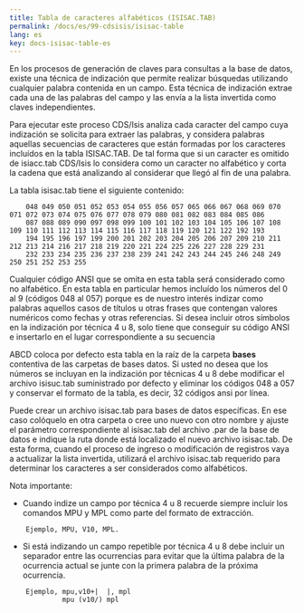 ```yaml
---
title: Tabla de caracteres alfabéticos (ISISAC.TAB)
permalink: /docs/es/99-cdsisis/isisac-table
lang: es
key: docs-isisac-table-es
---
```


En los procesos de generación de claves para consultas a la base de datos, existe una técnica de indización que permite realizar búsquedas utilizando cualquier palabra contenida en un campo. Esta técnica de indización extrae cada una de las palabras del campo y las envía a la lista invertida como claves independientes.


Para ejecutar este proceso CDS/Isis analiza cada caracter del campo cuya indización se solicita para extraer las palabras, y considera palabras aquellas secuencias de caracteres que están formadas por los caracteres incluídos en la tabla ISISAC.TAB. De tal forma que si un caracter es omitido de isiacc.tab CDS/Isis lo considera como un caracter no alfabético y corta la cadena que está analizando al considerar que llegó al fin de una palabra.


La tabla isisac.tab tiene el siguiente contenido:

```
    048 049 050 051 052 053 054 055 056 057 065 066 067 068 069 070 071 072 073 074 075 076 077 078 079 080 081 082 083 084 085 086
    087 088 089 090 097 098 099 100 101 102 103 104 105 106 107 108 109 110 111 112 113 114 115 116 117 118 119 120 121 122 192 193
    194 195 196 197 199 200 201 202 203 204 205 206 207 209 210 211 212 213 214 216 217 218 219 220 221 224 225 226 227 228 229 231
    232 233 234 235 236 237 238 239 241 242 243 244 245 246 248 249 250 251 252 253 255
```

Cualquier código ANSI que se omita en esta tabla será considerado como no alfabético. En esta tabla en particular hemos incluído los números del 0 al 9 (códigos 048 al 057) porque es de nuestro interés indizar como palabras aquellos casos de títulos u otras frases que contengan valores numéricos como fechas y otras referencias. Si desea incluir otros símbolos en la indización por técnica 4 u 8, solo tiene que conseguir su código ANSI e insertarlo en el lugar correspondiente a su secuencia

ABCD coloca por defecto esta tabla en la raíz de la carpeta **bases** contentiva de las carpetas de bases datos. Si usted no desea que los números se incluyan en la indización por técnicas 4 u 8 debe modificar el archivo isisuc.tab suministrado por defecto y eliminar los códigos 048 a 057 y conservar el formato de la tabla, es decir, 32 códigos ansi por línea.

Puede crear un archivo isisac.tab para bases de datos específicas. En ese caso colóquelo en otra carpeta o cree uno nuevo con otro nombre y ajuste el parámetro correspondiente al isisac.tab del archivo .par de la base de datos e indique la ruta donde está localizado el nuevo archivo isisac.tab. De esta forma, cuando el proceso de ingreso o modificación de registros vaya a actualizar la lista invertida, utilizará el archivo isisac.tab requerido para determinar los caracteres a ser considerados como alfabéticos.


Nota importante:

- Cuando indize un campo por técnica 4 u 8 recuerde siempre incluir los comandos MPU y MPL como parte del formato de extracción.

```
    Ejemplo, MPU, V10, MPL.
```

- Si está indizando un campo repetible por técnica 4 u 8 debe incluir un separador entre las ocurrencias para evitar que la última palabra de la ocurrencia actual se junte con la primera palabra de la próxima ocurrencia.

```
    Ejemplo, mpu,v10+|  |, mpl
             mpu (v10/) mpl
```
